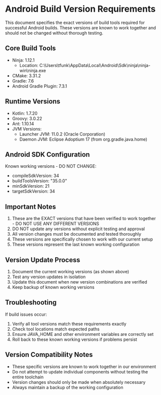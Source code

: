 # Android Build Version Requirements

This document specifies the exact versions of build tools required for successful Android builds. These versions are known to work together and should not be changed without thorough testing.

## Core Build Tools

- Ninja: 1.12.1
  - Location: C:\Users\tfunk\AppData\Local\Android\Sdk\ninja\ninja-win\ninja.exe
- CMake: 3.31.2
- Gradle: 7.6
- Android Gradle Plugin: 7.3.1

## Runtime Versions

- Kotlin: 1.7.20
- Groovy: 3.0.22
- Ant: 1.10.14
- JVM Versions:
  - Launcher JVM: 11.0.2 (Oracle Corporation)
  - Daemon JVM: Eclipse Adoptium 17 (from org.gradle.java.home)

## Android SDK Configuration

Known working versions - DO NOT CHANGE:
- compileSdkVersion: 34
- buildToolsVersion: "35.0.0"
- minSdkVersion: 21
- targetSdkVersion: 34

## Important Notes

1. These are the EXACT versions that have been verified to work together - DO NOT USE ANY DIFFERENT VERSIONS
2. DO NOT update any versions without explicit testing and approval
3. All version changes must be documented and tested thoroughly
4. These versions are specifically chosen to work with our current setup
5. These versions represent the last known working configuration

## Version Update Process

1. Document the current working versions (as shown above)
2. Test any version updates in isolation
3. Update this document when new version combinations are verified
4. Keep backup of known working versions

## Troubleshooting

If build issues occur:
1. Verify all tool versions match these requirements exactly
2. Check tool locations match expected paths
3. Ensure JAVA_HOME and other environment variables are correctly set
4. Roll back to these known working versions if problems persist

## Version Compatibility Notes

- These specific versions are known to work together in our environment
- Do not attempt to update individual components without testing the entire toolchain
- Version changes should only be made when absolutely necessary
- Always maintain a backup of the working configuration
